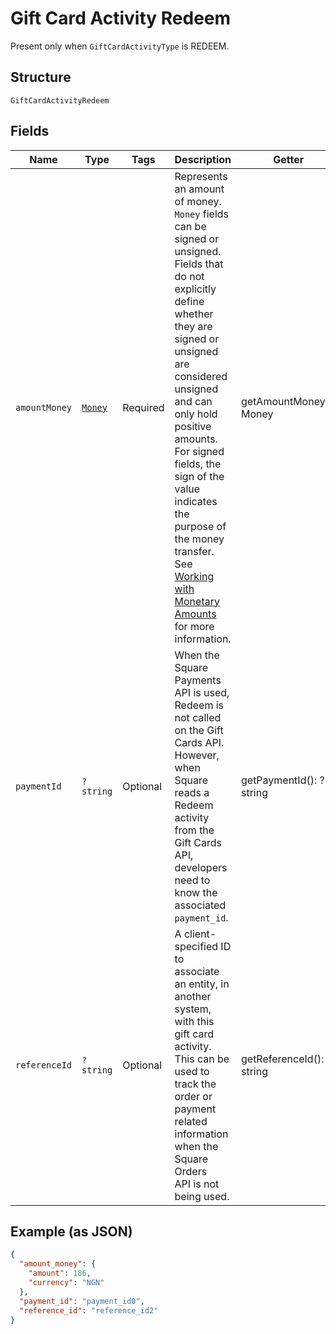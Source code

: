
# Gift Card Activity Redeem

Present only when `GiftCardActivityType` is REDEEM.

## Structure

`GiftCardActivityRedeem`

## Fields

| Name | Type | Tags | Description | Getter | Setter |
|  --- | --- | --- | --- | --- | --- |
| `amountMoney` | [`Money`](../../doc/models/money.md) | Required | Represents an amount of money. `Money` fields can be signed or unsigned.<br>Fields that do not explicitly define whether they are signed or unsigned are<br>considered unsigned and can only hold positive amounts. For signed fields, the<br>sign of the value indicates the purpose of the money transfer. See<br>[Working with Monetary Amounts](https://developer.squareup.com/docs/build-basics/working-with-monetary-amounts)<br>for more information. | getAmountMoney(): Money | setAmountMoney(Money amountMoney): void |
| `paymentId` | `?string` | Optional | When the Square Payments API is used, Redeem is not called on the Gift Cards API.<br>However, when Square reads a Redeem activity from the Gift Cards API, developers need to know the<br>associated `payment_id`. | getPaymentId(): ?string | setPaymentId(?string paymentId): void |
| `referenceId` | `?string` | Optional | A client-specified ID to associate an entity, in another system, with this gift card<br>activity. This can be used to track the order or payment related information when the Square Orders<br>API is not being used. | getReferenceId(): ?string | setReferenceId(?string referenceId): void |

## Example (as JSON)

```json
{
  "amount_money": {
    "amount": 186,
    "currency": "NGN"
  },
  "payment_id": "payment_id0",
  "reference_id": "reference_id2"
}
```

